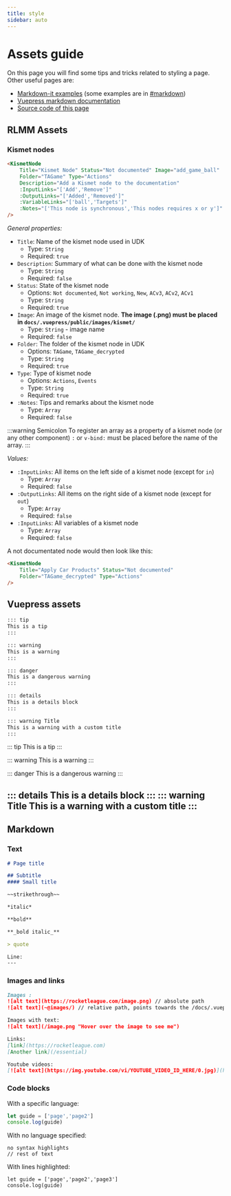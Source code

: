 ```yaml
---
title: style
sidebar: auto
---
```

# Assets guide

On this page you will find some tips and tricks related to styling a page. Other useful pages are:
- [Markdown-it examples](https://markdown-it.github.io/) (some examples are in [#markdown](assets.html#markdown))
- [Vuepress markdown documentation](https://vuepress.vuejs.org/guide/markdown.html) 
- [Source code of this page](https://github.com/RocketLeagueMapmaking/RL-docs/blob/master/docs/assets.md)

## RLMM Assets

### Kismet nodes
```md
<KismetNode 
    Title="Kismet Node" Status="Not documented" Image="add_game_ball"
    Folder="TAGame" Type="Actions"
    Description="Add a Kismet node to the documentation" 
    :InputLinks="['Add','Remove']"
    :OutputLinks="['Added','Removed']"
    :VariableLinks="['ball','Targets']"
    :Notes="['This node is synchronous','This nodes requires x or y']"
/>
```
<KismetNode
    Title="Kismet Node" Status="Not documented" Image="add_game_ball"
    Folder="TAGame" Type="Actions"
    Description="Add a Kismet node to the documentation" 
    :InputLinks="['Add','Remove']"
    :OutputLinks="['Added','Removed']"
    :VariableLinks="['ball','Targets']"
    :Notes="['This node is synchronous','This nodes requires x or y']"
/>

*General properties:*
* `Title`: Name of the kismet node used in UDK 
    * Type: `String`
    * Required: `true`
* `Description`: Summary of what can be done with the kismet node 
    * Type: `String`
    * Required: `false`
* `Status`: State of the kismet node
    * Options: `Not documented`, `Not working`, `New`, `ACv3`, `ACv2`, `ACv1`
    * Type: `String`
    * Required: `true`
* `Image`: An image of the kismet node. **The image (.png) must be placed in `docs/.vuepress/public/images/kismet/`**
    * Type: `String` - image name
    * Required: `false`
* `Folder`: The folder of the kismet node in UDK
    * Options: `TAGame`, `TAGame_decrypted`
    * Type: `String`
    * Required: `true`
* `Type`: Type of kismet node
    * Options: `Actions`, `Events`
    * Type: `String`
    * Required: `true`    
* `:Notes`: Tips and remarks about the kismet node
    * Type: `Array`
    * Required: `false`

:::warning Semicolon
To register an array as a property of a kismet node (or any other component) `:` or `v-bind:` must be placed before the name of the array. 
:::

*Values:*
* `:InputLinks`: All items on the left side of a kismet node (except for `in`)
    * Type: `Array`
    * Required: `false`
* `:OutputLinks`: All items on the right side of a kismet node (except for `out`)
    * Type: `Array`
    * Required: `false`
* `:InputLinks`: All variables of a kismet node
    * Type: `Array`
    * Required: `false`

A not documentated node would then look like this:
```md
<KismetNode 
    Title="Apply Car Products" Status="Not documented" 
    Folder="TAGame_decrypted" Type="Actions" 
/>
```

## Vuepress assets

```md
::: tip
This is a tip
:::

::: warning
This is a warning
:::

::: danger
This is a dangerous warning
:::

::: details
This is a details block
:::

::: warning Title
This is a warning with a custom title
:::
````

::: tip
This is a tip
:::

::: warning
This is a warning
:::

::: danger
This is a dangerous warning
:::

::: details
This is a details block
:::
::: warning Title
This is a warning with a custom title
:::
---
## Markdown

### Text

```md
# Page title

## Subtitle
#### Small title
```

```md
~~strikethrough~~

*italic*

**bold**

**_bold italic_**

> quote

Line:
---

```

### Images and links

```md
Images :
![alt text](https://rocketleague.com/image.png) // absolute path
![alt text](~@images/) // relative path, points towards the /docs/.vuepress/public/images/ folder

Images with text:
![alt text](/image.png "Hover over the image to see me")

Links:
[link](https://rocketleague.com)
[Another link](/essential)

Youtube videos:
[![alt text](https://img.youtube.com/vi/YOUTUBE_VIDEO_ID_HERE/0.jpg)](https://www.youtube.com/watch?v=YOUTUBE_VIDEO_ID_HERE)
```

### Code blocks

With a specific language:

```javascript
let guide = ['page','page2']
console.log(guide)
```

With no language specified:
```
no syntax highlights
// rest of text
```
With lines highlighted:

```javascript{1}
let guide = ['page','page2','page3']
console.log(guide)
```